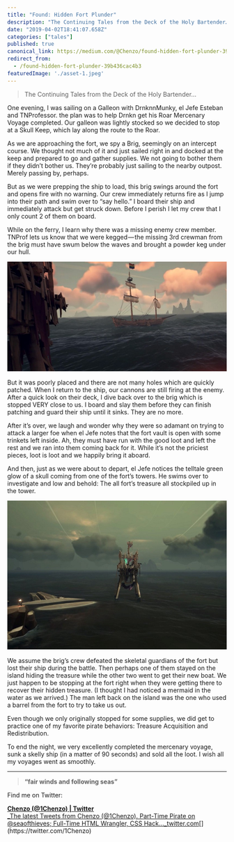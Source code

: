 ```yaml
---
title: "Found: Hidden Fort Plunder"
description: "The Continuing Tales from the Deck of the Holy Bartender…"
date: "2019-04-02T18:41:07.658Z"
categories: ["tales"]
published: true
canonical_link: https://medium.com/@Chenzo/found-hidden-fort-plunder-39b436cac4b3
redirect_from:
  - /found-hidden-fort-plunder-39b436cac4b3
featuredImage: './asset-1.jpeg'
---
```


> The Continuing Tales from the Deck of the Holy Bartender…

One evening, I was sailing on a Galleon with DrnknnMunky, el Jefe Esteban and TNProfessor. the plan was to help Drnkn get his Roar Mercenary Voyage completed. Our galleon was lightly stocked so we decided to stop at a Skull Keep, which lay along the route to the Roar.

As we are approaching the fort, we spy a Brig, seemingly on an intercept course. We thought not much of it and just sailed right in and docked at the keep and prepared to go and gather supplies. We not going to bother them if they didn’t bother us. They’re probably just sailing to the nearby outpost. Merely passing by, perhaps.

But as we were prepping the ship to load, this brig swings around the fort and opens fire with no warning. Our crew immediately returns fire as I jump into their path and swim over to “say hello.” I board their ship and immediately attack but get struck down. Before I perish I let my crew that I only count 2 of them on board.

While on the ferry, I learn why there was a missing enemy crew member. TNProf lets us know that we were kegged — the missing 3rd crewman from the brig must have swum below the waves and brought a powder keg under our hull.

![The enemy Brig](./asset-1.jpeg)

But it was poorly placed and there are not many holes which are quickly patched. When I return to the ship, our cannons are still firing at the enemy. After a quick look on their deck, I dive back over to the brig which is stopped VERY close to us. I board and slay them before they can finish patching and guard their ship until it sinks. They are no more.

After it’s over, we laugh and wonder why they were so adamant on trying to attack a larger foe when el Jefe notes that the fort vault is open with some trinkets left inside. Ah, they must have run with the good loot and left the rest and we ran into them coming back for it. While it’s not the priciest pieces, loot is loot and we happily bring it aboard.

And then, just as we were about to depart, el Jefe notices the telltale green glow of a skull coming from one of the fort’s towers. He swims over to investigate and low and behold: The all fort’s treasure all stockpiled up in the tower.

![What is that green glow in the tower over there?](./asset-2.jpeg)

We assume the brig’s crew defeated the skeletal guardians of the fort but lost their ship during the battle. Then perhaps one of them stayed on the island hiding the treasure while the other two went to get their new boat. We just happen to be stopping at the fort right when they were getting there to recover their hidden treasure. (I thought I had noticed a mermaid in the water as we arrived.) The man left back on the island was the one who used a barrel from the fort to try to take us out.

Even though we only originally stopped for some supplies, we did get to practice one of my favorite pirate behaviors: Treasure Acquisition and Redistribution.

To end the night, we very excellently completed the mercenary voyage, sunk a skelly ship (in a matter of 90 seconds) and sold all the loot. I wish all my voyages went as smoothly.

---

> **“fair winds and following seas”**

Find me on Twitter:

[**Chenzo (@1Chenzo) | Twitter**  
_The latest Tweets from Chenzo (@1Chenzo). Part-Time Pirate on @seaofthieves; Full-Time HTML Wrangler, CSS Hack…_twitter.com](https://twitter.com/1Chenzo "https://twitter.com/1Chenzo")[](https://twitter.com/1Chenzo)
